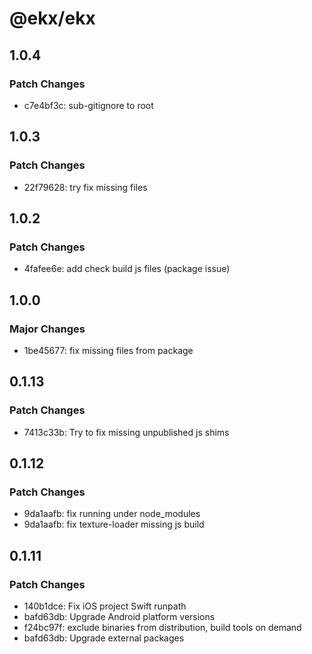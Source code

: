 # @ekx/ekx

## 1.0.4

### Patch Changes

- c7e4bf3c: sub-gitignore to root

## 1.0.3

### Patch Changes

- 22f79628: try fix missing files

## 1.0.2

### Patch Changes

- 4fafee6e: add check build js files (package issue)

## 1.0.0

### Major Changes

- 1be45677: fix missing files from package

## 0.1.13

### Patch Changes

- 7413c33b: Try to fix missing unpublished js shims

## 0.1.12

### Patch Changes

- 9da1aafb: fix running under node_modules
- 9da1aafb: fix texture-loader missing js build

## 0.1.11

### Patch Changes

- 140b1dce: Fix iOS project Swift runpath
- bafd63db: Upgrade Android platform versions
- f24bc97f: exclude binaries from distribution, build tools on demand
- bafd63db: Upgrade external packages
